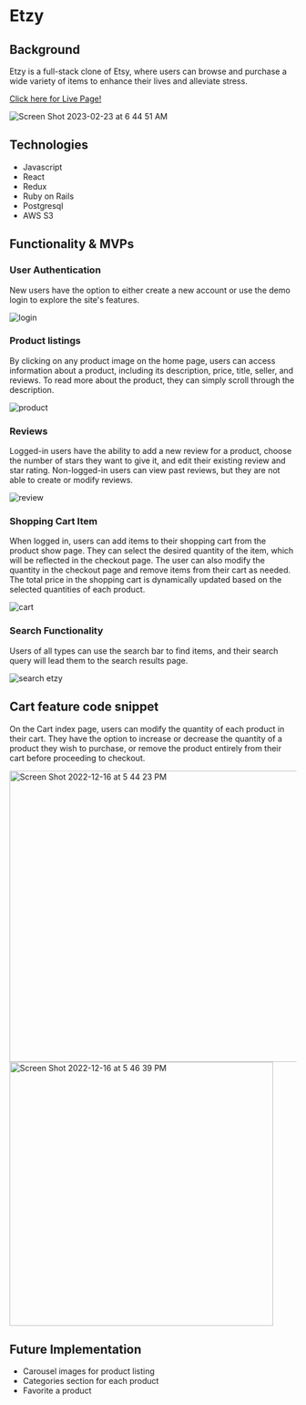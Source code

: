 # Etzy

## Background

Etzy is a full-stack clone of Etsy, where users can browse and purchase a wide variety of items to enhance their lives and alleviate stress.

[Click here for Live Page!](https://www.Etzy.onrender.com)

![Screen Shot 2023-02-23 at 6 44 51 AM](https://user-images.githubusercontent.com/11719460/220904314-0609feea-5f60-460d-aaf7-9b48bb06ae18.png)

## Technologies

- Javascript
- React
- Redux
- Ruby on Rails
- Postgresql
- AWS S3

## Functionality & MVPs

### User Authentication
New users have the option to either create a new account or use the demo login to explore the site's features.

![login](https://user-images.githubusercontent.com/11719460/220926357-1f67c685-8365-4bcd-a586-f6663176d47c.gif)


### Product listings
By clicking on any product image on the home page, users can access information about a product, including its description, price, title, seller, and reviews. To read more about the product, they can simply scroll through the description.

![product](https://user-images.githubusercontent.com/11719460/220926614-b4b23940-d003-4f15-beb2-2133caad7860.gif)


### Reviews
Logged-in users have the ability to add a new review for a product, choose the number of stars they want to give it, and edit their existing review and star rating. Non-logged-in users can view past reviews, but they are not able to create or modify reviews.

![review](https://user-images.githubusercontent.com/11719460/220926948-f421a720-e128-482e-985e-de617d12fddb.gif)


### Shopping Cart Item
When logged in, users can add items to their shopping cart from the product show page. They can select the desired quantity of the item, which will be reflected in the checkout page. The user can also modify the quantity in the checkout page and remove items from their cart as needed. The total price in the shopping cart is dynamically updated based on the selected quantities of each product.

![cart](https://user-images.githubusercontent.com/11719460/220927079-bffb045b-9652-430d-bbcf-b5f7f248f051.gif)


### Search Functionality
Users of all types can use the search bar to find items, and their search query will lead them to the search results page.

![search etzy](https://user-images.githubusercontent.com/11719460/220927346-15dfe93a-5624-4dc9-ab33-2df76edc43d3.gif)


## Cart feature code snippet

On the Cart index page, users can modify the quantity of each product in their cart. They have the option to increase or decrease the quantity of a product they wish to purchase, or remove the product entirely from their cart before proceeding to checkout.

<img width="511" alt="Screen Shot 2022-12-16 at 5 44 23 PM" src="https://user-images.githubusercontent.com/11719460/208201510-9b19bd92-01ae-4407-bb5e-57a1c32f3883.png">

<img width="463" alt="Screen Shot 2022-12-16 at 5 46 39 PM" src="https://user-images.githubusercontent.com/11719460/208201527-984e1f3c-ef2c-4d6f-8caf-69cb6a6b85a4.png">

## Future Implementation
 - Carousel images for product listing
 - Categories section for each product
 - Favorite a product


